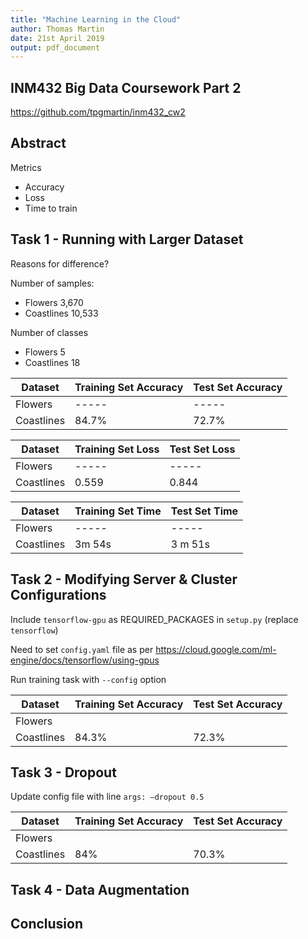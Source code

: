 ```yaml
---
title: "Machine Learning in the Cloud"
author: Thomas Martin
date: 21st April 2019
output: pdf_document
---
```


## INM432 Big Data Coursework Part 2

https://github.com/tpgmartin/inm432_cw2

## Abstract

Metrics

* Accuracy
* Loss
* Time to train

## Task 1 - Running with Larger Dataset

Reasons for difference?

Number of samples:

* Flowers 3,670
* Coastlines 10,533

Number of classes

* Flowers 5
* Coastlines 18

| Dataset    | Training Set Accuracy | Test Set Accuracy |
| ---------- | --------------------- | ----------------- |
| Flowers    | -----                 | -----             |
| Coastlines | 84.7%                 | 72.7%             |

| Dataset    | Training Set Loss     | Test Set Loss     |
| ---------- | --------------------- | ----------------- |
| Flowers    | -----                 | -----             |
| Coastlines | 0.559                 | 0.844             |

| Dataset    | Training Set Time     | Test Set Time     |
| ---------- | --------------------- | ----------------- |
| Flowers    | -----                 | -----             |
| Coastlines | 3m 54s                | 3 m 51s           |

## Task 2 - Modifying Server & Cluster Configurations

Include `tensorflow-gpu` as REQUIRED_PACKAGES in `setup.py` (replace `tensorflow`)

Need to set `config.yaml` file as per https://cloud.google.com/ml-engine/docs/tensorflow/using-gpus

Run training task with `--config` option

| Dataset    | Training Set Accuracy | Test Set Accuracy |
| ---------- | --------------------- | ----------------- |
| Flowers    |                       |                   |
| Coastlines | 84.3%                 | 72.3%             |

## Task 3 - Dropout

Update config file with line `args: —dropout 0.5`

| Dataset    | Training Set Accuracy | Test Set Accuracy |
| ---------- | --------------------- | ----------------- |
| Flowers    |                       |                   |
| Coastlines | 84%                   | 70.3%             |

## Task 4 - Data Augmentation

## Conclusion

